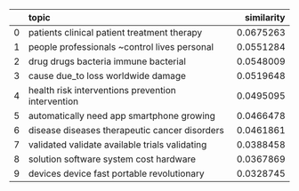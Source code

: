 |    | topic                                             |   similarity |
|---:|:--------------------------------------------------|-------------:|
|  0 | patients clinical patient treatment therapy       |    0.0675263 |
|  1 | people professionals ~control lives personal      |    0.0551284 |
|  2 | drug drugs bacteria immune bacterial              |    0.0548009 |
|  3 | cause due_to loss worldwide damage                |    0.0519648 |
|  4 | health risk interventions prevention intervention |    0.0495095 |
|  5 | automatically need app smartphone growing         |    0.0466478 |
|  6 | disease diseases therapeutic cancer disorders     |    0.0461861 |
|  7 | validated validate available trials validating    |    0.0388458 |
|  8 | solution software system cost hardware            |    0.0367869 |
|  9 | devices device fast portable revolutionary        |    0.0328745 |